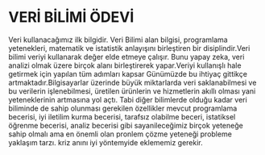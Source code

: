 # VERİ BİLİMİ ÖDEVİ 
Veri kullanacağımız ilk bilgidir. Veri Bilimi alan bilgisi, programlama yetenekleri, matematik ve istatistik anlayışını birleştiren bir disiplindir.Veri bilimi veriyi kullanarak
değer elde etmeye çalışır. Bunu yapay zeka, veri analizi olmak üzere birçok alanı birleştirerek yapar.Veriyi kullanışlı hale getirmek için yapılan tüm adımları kapsar
Günümüzde bu ihtiyaç gittikçe artmaktadır.Bilgisayarlar üzerinde büyük miktarlarda veri saklanabilmesi ve bu verilerin işlenebilmesi, üretilen ürünlerin ve hizmetlerin akıllı olması yani yeteneklerinin artmasına yol açtı. 
 Tabi diğer bilimlerde olduğu kadar veri biliminde de sahip olunması gerekilen özellikler mevcut programlama becerisi, iyi iletilim kurma becerisi, tarafsız olabilme beceri, istatiksel öğrenme becerisi, analiz becerisi gibi sayanileceğimiz birçok yeteneğe sahip olmalı
 ama en önemli olan pronlem çözme yeteneği probleme yaklaşım tarzı. kriz anını iyi yöntemyide eklememiz gerekir.
   

